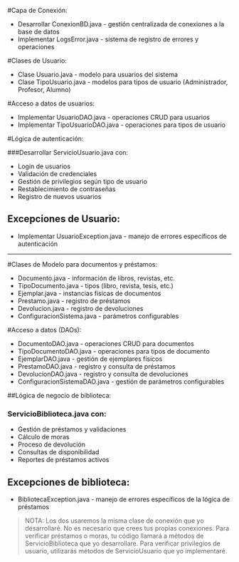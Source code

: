 #Capa de Conexión:

- Desarrollar ConexionBD.java - gestión centralizada de conexiones a la base de datos
- Implementar LogsError.java - sistema de registro de errores y operaciones


#Clases de Usuario:

- Clase Usuario.java - modelo para usuarios del sistema
- Clase TipoUsuario.java - modelos para tipos de usuario (Administrador, Profesor, Alumno)


#Acceso a datos de usuarios:

- Implementar UsuarioDAO.java - operaciones CRUD para usuarios
- Implementar TipoUsuarioDAO.java - operaciones para tipos de usuario


#Lógica de autenticación:
 
###Desarrollar ServicioUsuario.java con:

- Login de usuarios
- Validación de credenciales
- Gestión de privilegios según tipo de usuario
- Restablecimiento de contraseñas
- Registro de nuevos usuarios

## Excepciones de Usuario:

- Implementar UsuarioException.java - manejo de errores específicos de autenticación
--- 

#Clases de Modelo para documentos y préstamos:

- Documento.java - información de libros, revistas, etc.
- TipoDocumento.java - tipos (libro, revista, tesis, etc.)
- Ejemplar.java - instancias físicas de documentos
- Prestamo.java - registro de préstamos
- Devolucion.java - registro de devoluciones
- ConfiguracionSistema.java - parámetros configurables


#Acceso a datos (DAOs):

- DocumentoDAO.java - operaciones CRUD para documentos
- TipoDocumentoDAO.java - operaciones para tipos de documento
- EjemplarDAO.java - gestión de ejemplares físicos
- PrestamoDAO.java - registro y consulta de préstamos
- DevolucionDAO.java - registro y consulta de devoluciones
- ConfiguracionSistemaDAO.java - gestión de parámetros configurables
  
##Lógica de negocio de biblioteca:

### ServicioBiblioteca.java con:

- Gestión de préstamos y validaciones
- Cálculo de moras
- Proceso de devolución
- Consultas de disponibilidad
- Reportes de préstamos activos

## Excepciones de biblioteca:

- BibliotecaException.java - manejo de errores específicos de la lógica de préstamos

> NOTA:
> Los dos usaremos la misma clase de conexión que yo desarrollaré. No es necesario que crees tus propias conexiones.
Para verificar préstamos o moras, tu código llamará a métodos de ServicioBiblioteca que yo desarrollare.
Para verificar privilegios de usuario, utilizarás métodos de ServicioUsuario que yo implementaré.
